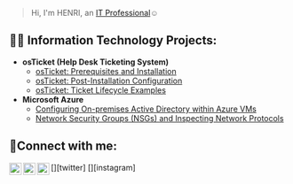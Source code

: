 >Hi, I'm HENRI, an <a href="https://linkedin.com/in/HERNIMOUSSAKAYI">IT Professional</a>☺</h1>

<h2>👨‍💻 Information Technology Projects:</h2>

- <b>osTicket (Help Desk Ticketing System)</b>
  - [osTicket: Prerequisites and Installation](https://github.com/HERNIMOUSSAKAYI/osticket-prereqs)
  - [osTicket: Post-Installation Configuration](https://github.com/HERNIMOUSSAKAYI/post-install-config)
  - [osTicket: Ticket Lifecycle Examples](https://github.com/HERNIMOUSSAKAYI/ticket-lifecycle)
- <b>Microsoft Azure</b>
  - [Configuring On-premises Active Directory within Azure VMs](https://github.com/HERNIMOUSSAKAYI)
  - [Network Security Groups (NSGs) and Inspecting Network Protocols](https://github.com/HERNIMOUSSAKAYI/azure-network-protocols)

<h2>🤳Connect with me:</h2>

[<img align="left" alt="Josh | Twitter" width="22px" src="https://cdn.jsdelivr.net/npm/simple-icons@v3/icons/twitter.svg" />][twitter]
[<img align="left" alt="Josh | LinkedIn" width="22px" src="https://cdn.jsdelivr.net/npm/simple-icons@v3/icons/linkedin.svg" />][linkedin]
[<img align="left" alt="Josh | Instagram" width="22px" src="https://cdn.jsdelivr.net/npm/simple-icons@v3/icons/instagram.svg" />][instagram]



[linkedin]: https://linkedin.com/in/HERNIMOUSSAKAYI
